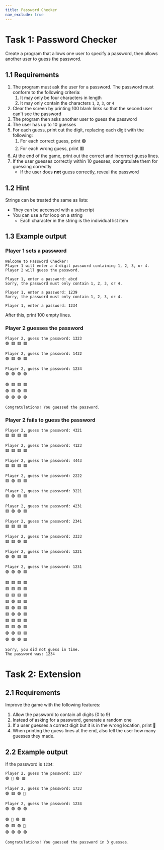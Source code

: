```yaml
---
title: Password Checker
nav_exclude: true
---
```


# Task 1: Password Checker

Create a program that allows one user to specify a password, then allows another user to guess the password.

## 1.1 Requirements

1. The program must ask the user for a password. The password must conform to the following criteria:
    1. It may only be four characters in length
    2. It may only contain the characters ``1``, ``2``, ``3``, or ``4``
2. Clear the screen by printing 100 blank links so that the second user can't see the password
3. The program then asks another user to guess the password
4. The user has up to 10 guesses
5. For each guess, print out the digit, replacing each digit with the following:
    1. For each correct guess, print 🟢
    2. For each wrong guess, print 🟥
6. At the end of the game, print out the correct and incorrect guess lines.
7. If the user guesses correctly within 10 guesses, congratulate them for guessing correctly
    - If the user does **not** guess correctly, reveal the password

## 1.2 Hint

Strings can be treated the same as lists:
- They can be accessed with a subscript
- You can use a for loop on a string
  - Each character in the string is the individual list item

## 1.3 Example output

### Player 1 sets a password

```
Welcome to Password Checker!
Player 1 will enter a 4-digit password containing 1, 2, 3, or 4.
Player 2 will guess the password.

Player 1, enter a password: abcd
Sorry, the password must only contain 1, 2, 3, or 4.

Player 1, enter a password: 1239
Sorry, the password must only contain 1, 2, 3, or 4.

Player 1, enter a password: 1234
```

After this, print 100 empty lines.

### Player 2 guesses the password

```
Player 2, guess the password: 1323
🟢 🟥 🟥 🟥

Player 2, guess the password: 1432
🟢 🟥 🟢 🟥

Player 2, guess the password: 1234
🟢 🟢 🟢 🟢

🟢 🟥 🟥 🟥
🟢 🟥 🟢 🟥
🟢 🟢 🟢 🟢

Congratulations! You guessed the password.
```

### Player 2 fails to guess the password

```
Player 2, guess the password: 4321
🟥 🟥 🟥 🟥

Player 2, guess the password: 4123
🟥 🟥 🟥 🟥

Player 2, guess the password: 4443
🟥 🟥 🟥 🟥

Player 2, guess the password: 2222
🟥 🟢 🟥 🟥

Player 2, guess the password: 3221
🟥 🟢 🟥 🟥

Player 2, guess the password: 4231
🟥 🟢 🟢 🟥

Player 2, guess the password: 2341
🟥 🟥 🟥 🟥

Player 2, guess the password: 3333
🟥 🟥 🟢 🟥

Player 2, guess the password: 1221
🟢 🟢 🟥 🟥

Player 2, guess the password: 1231
🟢 🟢 🟢 🟥

🟥 🟥 🟥 🟥
🟥 🟥 🟥 🟥
🟥 🟥 🟥 🟥
🟥 🟢 🟥 🟥
🟥 🟢 🟥 🟥
🟥 🟢 🟢 🟥
🟥 🟥 🟥 🟥
🟥 🟥 🟢 🟥
🟢 🟢 🟥 🟥
🟢 🟢 🟢 🟥

Sorry, you did not guess in time.
The password was: 1234
```

# Task 2: Extension

## 2.1 Requirements

Improve the game with the following features:

1. Allow the password to contain all digits (0 to 9)
2. Instead of asking for a password, generate a random one
3. If a user guesses a correct digit but it is in the wrong location, print 🔶
4. When printing the guess lines at the end, also tell the user how many guesses they made.

## 2.2 Example output

If the password is ``1234``:

```
Player 2, guess the password: 1337
🟢 🔶 🟢 🟥

Player 2, guess the password: 1733
🟢 🟥 🟢 🔶

Player 2, guess the password: 1234
🟢 🟢 🟢 🟢

🟢 🔶 🟢 🟥
🟢 🟥 🟢 🔶
🟢 🟢 🟢 🟢

Congratulations! You guessed the password in 3 guesses.
```